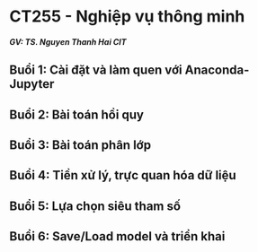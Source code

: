 # CT255 - Nghiệp vụ thông minh
##### GV: TS. Nguyen Thanh Hai CIT
## Buổi 1: Cài đặt và làm quen với Anaconda-Jupyter
## Buổi 2: Bài toán hồi quy
## Buổi 3: Bài toán phân lớp
## Buổi 4: Tiền xử lý, trực quan hóa dữ liệu
## Buổi 5: Lựa chọn siêu tham số
## Buổi 6: Save/Load model và triển khai
